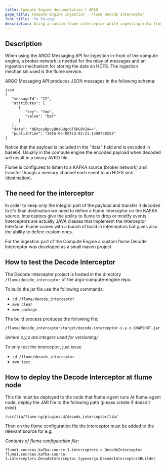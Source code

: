 ```yaml
---
title: Compute Engine documentation | ARGO
page_title: Compute Engine Ingestion - Flume Decode Interceptor
font_title: 'fa fa-cog'
description: Using a custom flume interceptor while ingesting data from kafka to hdfs
---
```


## Description

When using the ARGO Messaging API for ingestion in-front of the compute engine, a broker network is needed for the relay of messages and an ingestion mechanism for storing the data on HDFS. The ingestion mechanism used is the flume service.

ARGO Messaging API produces JSON messages in the following schema:

```
json
{
   "messageId": "12",
   "attributes": [
      {
         "key": "foo",
         "value": "bar"
      }
   ],
   "data": "dGhpcyBpcyB0aGUgcGF5bG9hZA==",
   "publishTime": "2016-03-09T13:02:21.139873825Z"
}
```

Notice that the payload is included in the "data" field and is encoded in base64. Usually in the compute engine the
encoded payload when decoded will result in a binary AVRO file.

Flume is configured to listen to a KAFKA source (broker network) and transfer though a memory channel each event to an HDFS sink (destination).

##  The need for the interceptor

In order to keep only the integral part of the payload and transfer it decoded to it's final destination we need to define a flume
interceptor on the KAFKA source. Interceptors give the ability to flume to drop or modify events. Interceptors are actually JAVA classes that implement the Interceptor Interface. Flume comes with a bunch of build in interceptors but gives also the ability to define custom ones.

For the ingestion part of the Compute Engine a custom flume Decode Interceptor was developed as a small maven project.

## How to test the Decode Interceptor

The Decode Interceptor project is hosted in the directory `/flume/decode_interceptor` of the argo-compute-engine repo.

To build the jar file use the following commands:

- `cd /flume/decode_interceptor`
- `mvn clean`
- `mvn package`

The build process produces the following file:
```
/flume/decode_interceptor/target/decode-interceptor-x.y.z-SNAPSHOT.jar
```
_(where x,y,z are integers used for versioning)_

To only test the interceptor, just issue
- `cd /flume/decode_interceptor`
- `mvn test`


## How to deploy the Decode Interceptor at flume node

This file must be deployed to the node that flume-agent runs
At flume-agent node, deploy the JAR file to the following path (please create if doesn't exist)

```
/usr/lib/flume-ng/plugins.d/decode_interceptor/lib/
```

Then on the flume configuration file the interceptor must be added to the relevant source
for e.g.

_Contents of flume configuration file:_
```
flume1.sources.kafka-source-1.interceptors = DecodeInterceptor
flume1.sources.kafka-source-1.interceptors.DecodeInterceptor.type=argo.DecodeInterceptor$Builder
```
